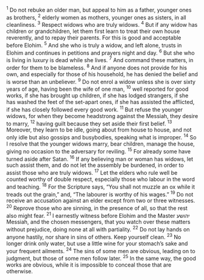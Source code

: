 <sup>1</sup> Do not rebuke an older man, but appeal to him as a father, younger ones as brothers,
<sup>2</sup> elderly women as mothers, younger ones as sisters, in all cleanliness.
<sup>3</sup> Respect widows who are truly widows.
<sup>4</sup> But if any widow has children or grandchildren, let them first learn to treat their own house reverently, and to repay their parents. For this is good and acceptable before Elohim.
<sup>5</sup> And she who is truly a widow, and left alone, trusts in Elohim and continues in petitions and prayers night and day.
<sup>6</sup> But she who is living in luxury is dead while she lives.
<sup>7</sup> And command these matters, in order for them to be blameless.
<sup>8</sup> And if anyone does not provide for his own, and especially for those of his household, he has denied the belief and is worse than an unbeliever.
<sup>9</sup> Do not enrol a widow unless she is over sixty years of age, having been the wife of one man,
<sup>10</sup> well reported for good works, if she has brought up children, if she has lodged strangers, if she has washed the feet of the set-apart ones, if she has assisted the afflicted, if she has closely followed every good work.
<sup>11</sup> But refuse the younger widows, for when they become headstrong against the Messiah, they desire to marry,
<sup>12</sup> having guilt because they set aside their first belief.
<sup>13</sup> Moreover, they learn to be idle, going about from house to house, and not only idle but also gossips and busybodies, speaking what is improper.
<sup>14</sup> So I resolve that the younger widows marry, bear children, manage the house, giving no occasion to the adversary for reviling.
<sup>15</sup> For already some have turned aside after Satan.
<sup>16</sup> If any believing man or woman has widows, let such assist them, and do not let the assembly be burdened, in order to assist those who are truly widows.
<sup>17</sup> Let the elders who rule well be counted worthy of double respect, especially those who labour in the word and teaching.
<sup>18</sup> For the Scripture says, “You shall not muzzle an ox while it treads out the grain,” and, “The labourer is worthy of his wages.”
<sup>19</sup> Do not receive an accusation against an elder except from two or three witnesses.
<sup>20</sup> Reprove those who are sinning, in the presence of all, so that the rest also might fear.
<sup>21</sup> I earnestly witness before Elohim and the Master יהושע Messiah, and the chosen messengers, that you watch over these matters without prejudice, doing none at all with partiality.
<sup>22</sup> Do not lay hands on anyone hastily, nor share in sins of others. Keep yourself clean.
<sup>23</sup> No longer drink only water, but use a little wine for your stomach’s sake and your frequent ailments.
<sup>24</sup> The sins of some men are obvious, leading on to judgment, but those of some men follow later.
<sup>25</sup> In the same way, the good works are obvious, while it is impossible to conceal those that are otherwise.
